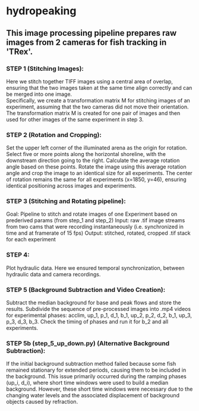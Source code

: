 # hydropeaking

## This image processing pipeline prepares raw images from 2 cameras for fish tracking in 'TRex'.

### STEP 1  (Stitching Images):
Here we stitch together TIFF images using a central area of overlap, ensuring that the two images taken at the same time align correctly and can be merged into one image.  
Specifically, we create a transformation matrix M for stitching images of an experiment, assuming that the two cameras did not move their orientation.
The transformation matrix M is created for one pair of images and then used for other images of the same experiment in step 3.

### STEP 2 (Rotation and Cropping): 
Set the upper left corner of the illuminated arena as the origin for rotation. Select five or more points along the horizontal shoreline, with the downstream direction going to the right. 
Calculate the average rotation angle based on these points. Rotate the image using this average rotation angle and crop the image to an identical size for all experiments. 
The center of rotation remains the same for all experiments (x=1850, y=46), ensuring identical positioning across images and experiments.

### STEP 3 (Stitching and Rotating pipeline):
Goal:   Pipeline to stitch and rotate images of one Experiment based on prederived params (from step_1 and step_2)
Input:  raw .tif image streams from two cams that were recording instantaneously (i.e. synchronized in time and at framerate of 15 fps)
Output: stitched, rotated, cropped .tif stack for each experiment

### STEP 4:
Plot hydraulic data. Here we ensured temporal synchronization, between hydraulic data and camera recordings. 

### STEP 5 (Background Subtraction and Video Creation):
Subtract the median background for base and peak flows and store the results. 
Subdivide the sequence of pre-processed images into .mp4 videos for experimental phases: acclim, up_1, p_1, d_1, b_1, up_2, p_2, d_2, b_1, up_3, p_3, d_3, b_3. 
Check the timing of phases and run it for b_2 and all experiments.

### STEP 5b (step_5_up_down.py) (Alternative Background Subtraction): 
If the initial background subtraction method failed because some fish remained stationary for extended periods, causing them to be included in the background. 
This issue primarily occurred during the ramping phases (up_i, d_i), where short time windows were used to build a median background. 
However, these short time windows were necessary due to the changing water levels and the associated displacement of background objects caused by refraction.

